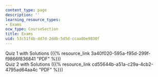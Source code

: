 ```yaml
---
content_type: page
description: ''
learning_resource_types:
- Exams
ocw_type: CourseSection
title: Exams
uid: 53c51f4b-dd7d-2ddb-5d5d-ccaa0be9830f
---
```


Quiz 1 with Solutions ({{% resource_link 3a40f020-595a-f95d-299f-f9866f836841 "PDF" %}})  
Quiz 2 with Solutions ({{% resource_link cd55644b-a51a-c29a-4cb2-4795ad64aa4c "PDF" %}})